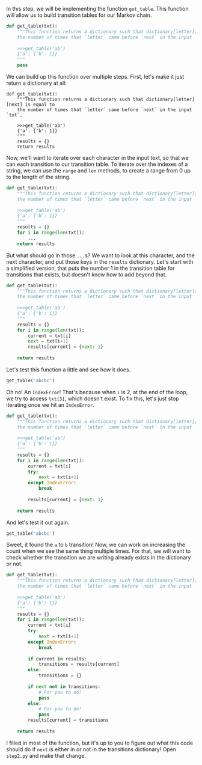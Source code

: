 In this step, we will be implementing the function `get_table`. This function will allow us to build transition tables for our Markov chain.

```python
def get_table(txt):
    """This function returns a dictionary such that dictionary[letter][next] is equal to 
    the number of times that `letter` came before `next` in the input `txt`.
    
    >>>get_table('ab')
    {'a': {'b': 1}}
    """
    pass
```

We can build up this function over multiple steps. First, let's make it just return a dictionary at all:

```python3
def get_table(txt):
    """This function returns a dictionary such that dictionary[letter][next] is equal to 
    the number of times that `letter` came before `next` in the input `txt`.
    
    >>>get_table('ab')
    {'a': {'b': 1}}
    """
    results = {}
    return results
```

Now, we'll want to iterate over each character in the input text, so that we can each transition to our transition table. To iterate over the indexes of a string, we can use the `range` and `len` methods, to create a range from 0 up to the length of the string.

```python
def get_table(txt):
    """This function returns a dictionary such that dictionary[letter][next] is equal to 
    the number of times that `letter` came before `next` in the input `txt`.
    
    >>>get_table('ab')
    {'a': {'b': 1}}
    """
    results = {}
    for i in range(len(txt)):
        ...
    return results
```

But what should go in those `...`s? We want to look at this character, and the next character, and put those keys in the `results` dictionary. Let's start with a simplified version, that puts the number 1 in the transition table for transitions that exists, but doesn't know how to add beyond that.

```python
def get_table(txt):
    """This function returns a dictionary such that dictionary[letter][next] is equal to 
    the number of times that `letter` came before `next` in the input `txt`.
    
    >>>get_table('ab')
    {'a': {'b': 1}}
    """
    results = {}
    for i in range(len(txt)):
        current = txt[i]
        next = txt[i+1]
        results[current] = {next: 1}
        
    return results
```

Let's test this function a little and see how it does.

```python
get_table('abcbc')
```

Oh no! An `IndexError`! That's because when `i` is 2, at the end of the loop, we try to access `txt[3]`, which doesn't exist. To fix this, let's just stop iterating once we hit an `IndexError`.

```python
def get_table(txt):
    """This function returns a dictionary such that dictionary[letter][next] is equal to 
    the number of times that `letter` came before `next` in the input `txt`.
    
    >>>get_table('ab')
    {'a': {'b': 1}}
    """
    results = {}
    for i in range(len(txt)):
        current = txt[i]
        try:
            next = txt[i+1]
        except IndexError:
            break
            
        results[current] = {next: 1}
        
    return results
```

And let's test it out again.

```python
get_table('abcbc')
```

Sweet, it found the `a` to `b` transition! Now, we can work on increasing the count when we see the same thing multiple times. For that, we will want to check whether the transition we are writing already exists in the dictionary or not.

```python
def get_table(txt):
    """This function returns a dictionary such that dictionary[letter][next] is equal to 
    the number of times that `letter` came before `next` in the input `txt`.
    
    >>>get_table('ab')
    {'a': {'b': 1}}
    """
    results = {}
    for i in range(len(txt)):
        current = txt[i]
        try:
            next = txt[i+1]
        except IndexError:
            break
            
        if current in results:
            transitions = results[current]
        else:
            transitions = {}
            
        if next not in transitions:
            # For you to do!
            pass
        else:
            # For you to do!
            pass
        results[current] = transitions
        
    return results
```

I filled in most of the function, but it's up to you to figure out what this code should do if `next` is either in or not in the transitions dictionary! Open `step2.py` and make that change.



